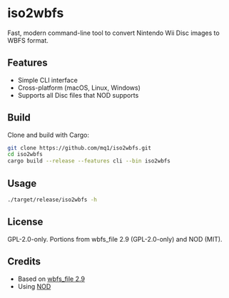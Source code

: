 # iso2wbfs

Fast, modern command-line tool to convert Nintendo Wii Disc images to WBFS format.

## Features

- Simple CLI interface
- Cross-platform (macOS, Linux, Windows)
- Supports all Disc files that NOD supports

## Build

Clone and build with Cargo:

```sh
git clone https://github.com/mq1/iso2wbfs.git
cd iso2wbfs
cargo build --release --features cli --bin iso2wbfs
```

## Usage

```sh
./target/release/iso2wbfs -h
```

## License

GPL-2.0-only. Portions from wbfs_file 2.9 (GPL-2.0-only) and NOD (MIT).

## Credits

- Based on [wbfs_file 2.9](https://github.com/FunctionDJ/wbfs_file_2.9)
- Using [NOD](https://github.com/encounter/nod)
